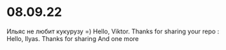 # 08.09.22
Ильяс не любит кукурузу =)
Hello, Viktor. Thanks for sharing your repo :
Hello, Ilyas. Thanks for sharing 
And one more